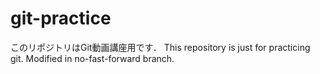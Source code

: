 # git-practice
このリポジトリはGit動画講座用です．
This repository is just for practicing git.
Modified in no-fast-forward branch.
